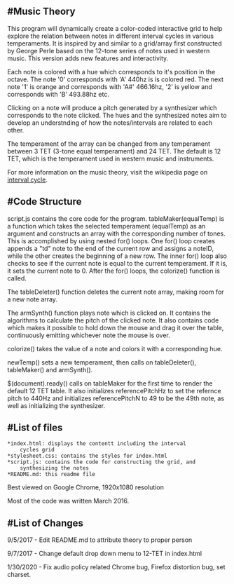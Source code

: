 #Music Theory
-------------

This program will dynamically create a color-coded interactive grid to 
help explore the relation between notes in different interval cycles in 
various temperaments. It is inspired by and similar to a grid/array first 
constructed by George Perle based on the 12-tone series of notes used in 
western music. This version adds new features and interactivity.

Each note is colored with a hue which corresponds to it's position in the 
octave. The note '0' corresponds with 'A' 440hz is is colored red. The next 
note '1' is orange and corresponds with 'A#' 466.16hz, '2' is yellow and 
corresponds with 'B' 493.88hz etc.

Clicking on a note will produce a pitch generated by a synthesizer which 
corresponds to the note clicked. The hues and the synthesized notes aim 
to develop an understnding of how the notes/intervals are related to 
each other.

The temperament of the array can be changed from any temperament between 
3 TET (3-tone equal temperament) and 24 TET. The default is 12 TET, which 
is the temperament used in western music and instruments.

For more information on the music theory, visit the wikipedia page on 
[interval cycle](https://en.wikipedia.org/wiki/Interval_cycle).

#Code Structure
---------------

script.js contains the core code for the program. tableMaker(equalTemp) 
is a function which takes the selected temperament (equalTemp) as an 
argument and constructs an array with the corresponding number of tones. 
This is accomplished by using nested for() loops. One for() loop creates 
appends a "td" note to the end of the current row and assigns a noteID, 
while the other creates the beginning of a new row. The inner for() loop 
also checks to see if the current note is equal to the current temperament. 
If it is, it sets the current note to 0. After the for() loops, the 
colorize() function is called.

The tableDeleter() function deletes the current note array, making room 
for a new note array. 

The armSynth() function plays note which is clicked on. It contains the 
algorithms to calculate the pitch of the clicked note. It also contains 
code which makes it possible to hold down the mouse and drag it over the 
table, continuously emitting whichever note the mouse is over.

colorize() takes the value of a note and colors it with a corresponding 
hue.

newTemp() sets a new temperament, then calls on tableDeleter(), 
tableMaker() and armSynth().

$(document).ready() calls on tableMaker for the first time to render the 
default 12 TET table. It also initializes referencePitchHz to set the 
refernce pitch to 440Hz and initializes referencePitchN to 49 to be the 
49th note, as well as initializing the synthesizer.

#List of files
--------------

	*index.html: displays the contentt including the interval 
		cycles grid
	*stylesheet.css: contains the styles for index.html
	*script.js: contains the code for constructing the grid, and 
		synthesizing the notes
	*README.md: this readme file

Best viewed on Google Chrome, 1920x1080 resolution

Most of the code was written March 2016.

#List of Changes
----------------
9/5/2017 - Edit README.md to attribute theory to proper person

9/7/2017 - Change default drop down menu to 12-TET in index.html

1/30/2020 - Fix audio policy related Chrome bug, Firefox distortion bug,
set charset.
